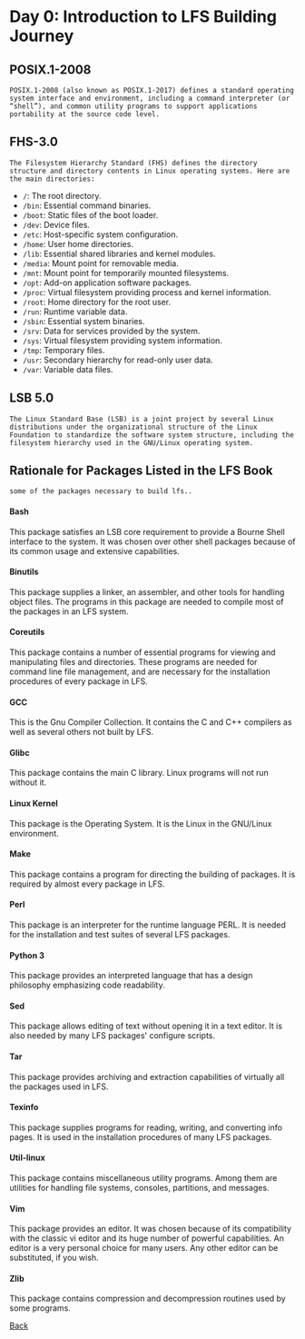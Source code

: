# Day 0: Introduction to LFS Building Journey

## POSIX.1-2008
    POSIX.1-2008 (also known as POSIX.1-2017) defines a standard operating system interface and environment, including a command interpreter (or “shell”), and common utility programs to support applications portability at the source code level.

## FHS-3.0
    The Filesystem Hierarchy Standard (FHS) defines the directory structure and directory contents in Linux operating systems. Here are the main directories:

- `/`: The root directory.
- `/bin`: Essential command binaries.
- `/boot`: Static files of the boot loader.
- `/dev`: Device files.
- `/etc`: Host-specific system configuration.
- `/home`: User home directories.
- `/lib`: Essential shared libraries and kernel modules.
- `/media`: Mount point for removable media.
- `/mnt`: Mount point for temporarily mounted filesystems.
- `/opt`: Add-on application software packages.
- `/proc`: Virtual filesystem providing process and kernel information.
- `/root`: Home directory for the root user.
- `/run`: Runtime variable data.
- `/sbin`: Essential system binaries.
- `/srv`: Data for services provided by the system.
- `/sys`: Virtual filesystem providing system information.
- `/tmp`: Temporary files.
- `/usr`: Secondary hierarchy for read-only user data.
- `/var`: Variable data files.

## LSB 5.0
    The Linux Standard Base (LSB) is a joint project by several Linux distributions under the organizational structure of the Linux Foundation to standardize the software system structure, including the filesystem hierarchy used in the GNU/Linux operating system.

## Rationale for Packages Listed in the LFS Book
    some of the packages necessary to build lfs.. 


#### Bash
This package satisfies an LSB core requirement to provide a Bourne Shell interface to the system. It was chosen over other shell packages because of its common usage and extensive capabilities.

#### Binutils
This package supplies a linker, an assembler, and other tools for handling object files. The programs in this package are needed to compile most of the packages in an LFS system.

#### Coreutils
This package contains a number of essential programs for viewing and manipulating files and directories. These programs are needed for command line file management, and are necessary for the installation procedures of every package in LFS.

#### GCC
This is the Gnu Compiler Collection. It contains the C and C++ compilers as well as several others not built by LFS.

#### Glibc
This package contains the main C library. Linux programs will not run without it.

#### Linux Kernel
This package is the Operating System. It is the Linux in the GNU/Linux environment.

#### Make
This package contains a program for directing the building of packages. It is required by almost every package in LFS.

#### Perl
This package is an interpreter for the runtime language PERL. It is needed for the installation and test suites of several LFS packages.

#### Python 3
This package provides an interpreted language that has a design philosophy emphasizing code readability.

#### Sed
This package allows editing of text without opening it in a text editor. It is also needed by many LFS packages' configure scripts.

#### Tar
This package provides archiving and extraction capabilities of virtually all the packages used in LFS.

#### Texinfo
This package supplies programs for reading, writing, and converting info pages. It is used in the installation procedures of many LFS packages.

#### Util-linux
This package contains miscellaneous utility programs. Among them are utilities for handling file systems, consoles, partitions, and messages.

#### Vim
This package provides an editor. It was chosen because of its compatibility with the classic vi editor and its huge number of powerful capabilities. An editor is a very personal choice for many users. Any other editor can be substituted, if you wish.

#### Zlib
This package contains compression and decompression routines used by some programs.

[Back](../README.md)